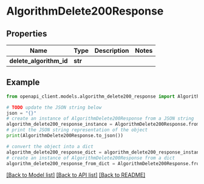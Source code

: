# AlgorithmDelete200Response


## Properties

Name | Type | Description | Notes
------------ | ------------- | ------------- | -------------
**delete_algorithm_id** | **str** |  | 

## Example

```python
from openapi_client.models.algorithm_delete200_response import AlgorithmDelete200Response

# TODO update the JSON string below
json = "{}"
# create an instance of AlgorithmDelete200Response from a JSON string
algorithm_delete200_response_instance = AlgorithmDelete200Response.from_json(json)
# print the JSON string representation of the object
print(AlgorithmDelete200Response.to_json())

# convert the object into a dict
algorithm_delete200_response_dict = algorithm_delete200_response_instance.to_dict()
# create an instance of AlgorithmDelete200Response from a dict
algorithm_delete200_response_from_dict = AlgorithmDelete200Response.from_dict(algorithm_delete200_response_dict)
```
[[Back to Model list]](../README.md#documentation-for-models) [[Back to API list]](../README.md#documentation-for-api-endpoints) [[Back to README]](../README.md)


